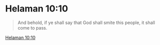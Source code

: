 # Helaman 10:10

> And behold, if ye shall say that God shall smite this people, it shall come to pass.

[Helaman 10:10](https://www.churchofjesuschrist.org/study/scriptures/bofm/hel/10?lang=eng&id=p10#p10)


